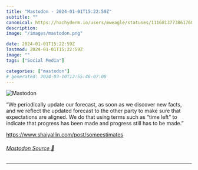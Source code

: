 ```yaml
---
title: "Mastodon - 2024-01-01T15:22:59Z"
subtitle: ""
canonical: https://hachyderm.io/users/mweagle/statuses/111681377386176090
description:
image: "/images/mastodon.png"

date: 2024-01-01T15:22:59Z
lastmod: 2024-01-01T15:22:59Z
image: ""
tags: ["Social Media"]

categories: ["mastodon"]
# generated: 2024-03-10T12:55:46-07:00
---
```

![Mastodon](/images/mastodon.png)

<p>“We periodically update our forecast, as soon as we discover new facts, and we reflect the updated forecast to the other party to make sure that expectations are aligned. We do that using terms such as “time left” to indicate that progress has been made and progress still has to be made.”</p><p><a href="https://www.shaiyallin.com/post/someestimates" target="_blank" rel="nofollow noopener noreferrer" translate="no"><span class="invisible">https://www.</span><span class="ellipsis">shaiyallin.com/post/someestima</span><span class="invisible">tes</span></a></p>


###### [Mastodon Source 🐘](https://hachyderm.io/@mweagle/111681377386176090)

___

